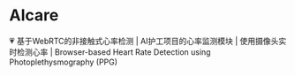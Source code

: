 # AIcare
💗 基于WebRTC的非接触式心率检测 | AI护工项目的心率监测模块 | 使用摄像头实时检测心率 | Browser-based Heart Rate Detection using Photoplethysmography (PPG)
